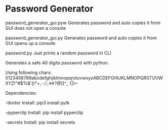 # Password Generator

password_generator_gui.pyw
Generates password and auto copies it from GUI
does not open a console

password_generator_gui.py
Generates password and auto copies it from GUI
opens up a console

password.py
Just prints a random password in CLI

Generates a safe 40 digits password with python.

Using following chars:
0123456789abcdefghijklmnopqrstuvwxyzABCDEFGHIJKLMNOPQRSTUVWXYZ!"#$%&'()*+,-./:;<=>?@[\]^_`{|}~


Dependencies:

-tkinter
 Install: pip3 install pytk
 
-pyperclip
 Install: pip install pyperclip

-secrets
 Install: pip install secrets



